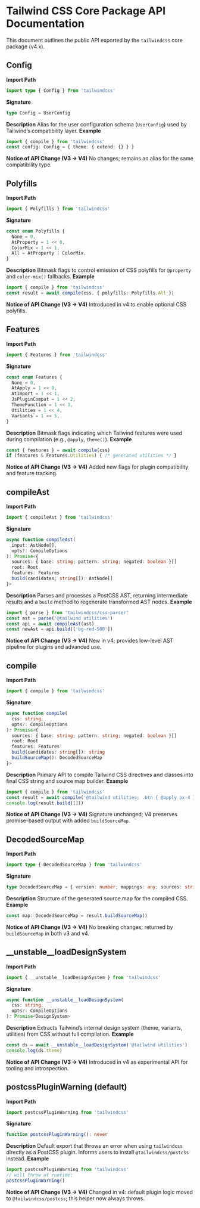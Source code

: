  # Tailwind CSS Core Package API Documentation
 This document outlines the public API exported by the `tailwindcss` core package (v4.x).

 ## Config
 **Import Path**
 ```ts
 import type { Config } from 'tailwindcss'
 ```
 **Signature**
 ```ts
 type Config = UserConfig
 ```
 **Description**
 Alias for the user configuration schema (`UserConfig`) used by Tailwind’s compatibility layer.
 **Example**
 ```ts
 import { compile } from 'tailwindcss'
 const config: Config = { theme: { extend: {} } }
 ```
 **Notice of API Change (V3 → V4)**
 No changes; remains an alias for the same compatibility type.

 ## Polyfills
 **Import Path**
 ```ts
 import { Polyfills } from 'tailwindcss'
 ```
 **Signature**
 ```ts
 const enum Polyfills {
   None = 0,
   AtProperty = 1 << 0,
   ColorMix = 1 << 1,
   All = AtProperty | ColorMix,
 }
 ```
 **Description**
 Bitmask flags to control emission of CSS polyfills for `@property` and `color-mix()` fallbacks.
 **Example**
 ```ts
 import { compile } from 'tailwindcss'
 const result = await compile(css, { polyfills: Polyfills.All })
 ```
 **Notice of API Change (V3 → V4)**
 Introduced in v4 to enable optional CSS polyfills.

 ## Features
 **Import Path**
 ```ts
 import { Features } from 'tailwindcss'
 ```
 **Signature**
 ```ts
 const enum Features {
   None = 0,
   AtApply = 1 << 0,
   AtImport = 1 << 1,
   JsPluginCompat = 1 << 2,
   ThemeFunction = 1 << 3,
   Utilities = 1 << 4,
   Variants = 1 << 5,
 }
 ```
 **Description**
 Bitmask flags indicating which Tailwind features were used during compilation (e.g., `@apply`, `theme()`).
 **Example**
 ```ts
 const { features } = await compile(css)
 if (features & Features.Utilities) { /* generated utilities */ }
 ```
 **Notice of API Change (V3 → V4)**
 Added new flags for plugin compatibility and feature tracking.

 ## compileAst
 **Import Path**
 ```ts
 import { compileAst } from 'tailwindcss'
 ```
 **Signature**
 ```ts
 async function compileAst(
   input: AstNode[],
   opts?: CompileOptions
 ): Promise<{
   sources: { base: string; pattern: string; negated: boolean }[]
   root: Root
   features: Features
   build(candidates: string[]): AstNode[]
 }>
 ```
 **Description**
 Parses and processes a PostCSS AST, returning intermediate results and a `build` method to regenerate transformed AST nodes.
 **Example**
 ```ts
 import { parse } from 'tailwindcss/css-parser'
 const ast = parse('@tailwind utilities')
 const api = await compileAst(ast)
 const newAst = api.build(['bg-red-500'])
 ```
 **Notice of API Change (V3 → V4)**
 New in v4; provides low-level AST pipeline for plugins and advanced use.

 ## compile
 **Import Path**
 ```ts
 import { compile } from 'tailwindcss'
 ```
 **Signature**
 ```ts
 async function compile(
   css: string,
   opts?: CompileOptions
 ): Promise<{
   sources: { base: string; pattern: string; negated: boolean }[]
   root: Root
   features: Features
   build(candidates: string[]): string
   buildSourceMap(): DecodedSourceMap
 }>
 ```
 **Description**
 Primary API to compile Tailwind CSS directives and classes into final CSS string and source map builder.
 **Example**
 ```ts
 import { compile } from 'tailwindcss'
 const result = await compile('@tailwind utilities; .btn { @apply px-4 }')
 console.log(result.build([]))
 ```
 **Notice of API Change (V3 → V4)**
 Signature unchanged; V4 preserves promise-based output with added `buildSourceMap`.

 ## DecodedSourceMap
 **Import Path**
 ```ts
 import type { DecodedSourceMap } from 'tailwindcss'
 ```
 **Signature**
 ```ts
 type DecodedSourceMap = { version: number; mappings: any; sources: string[]; names: string[] }
 ```
 **Description**
 Structure of the generated source map for the compiled CSS.
 **Example**
 ```ts
 const map: DecodedSourceMap = result.buildSourceMap()
 ```
 **Notice of API Change (V3 → V4)**
 No breaking changes; returned by `buildSourceMap` in both v3 and v4.

 ## __unstable__loadDesignSystem
 **Import Path**
 ```ts
 import { __unstable__loadDesignSystem } from 'tailwindcss'
 ```
 **Signature**
 ```ts
 async function __unstable__loadDesignSystem(
   css: string,
   opts?: CompileOptions
 ): Promise<DesignSystem>
 ```
 **Description**
 Extracts Tailwind’s internal design system (theme, variants, utilities) from CSS without full compilation.
 **Example**
 ```ts
 const ds = await __unstable__loadDesignSystem('@tailwind utilities')
 console.log(ds.theme)
 ```
 **Notice of API Change (V3 → V4)**
 Introduced in v4 as experimental API for tooling and introspection.

 ## postcssPluginWarning (default)
 **Import Path**
 ```ts
 import postcssPluginWarning from 'tailwindcss'
 ```
 **Signature**
 ```ts
 function postcssPluginWarning(): never
 ```
 **Description**
 Default export that throws an error when using `tailwindcss` directly as a PostCSS plugin. Informs users to install `@tailwindcss/postcss` instead.
 **Example**
 ```js
 import postcssPluginWarning from 'tailwindcss'
 // will throw at runtime:
 postcssPluginWarning()
 ```
 **Notice of API Change (V3 → V4)**
 Changed in v4: default plugin logic moved to `@tailwindcss/postcss`; this helper now always throws.
